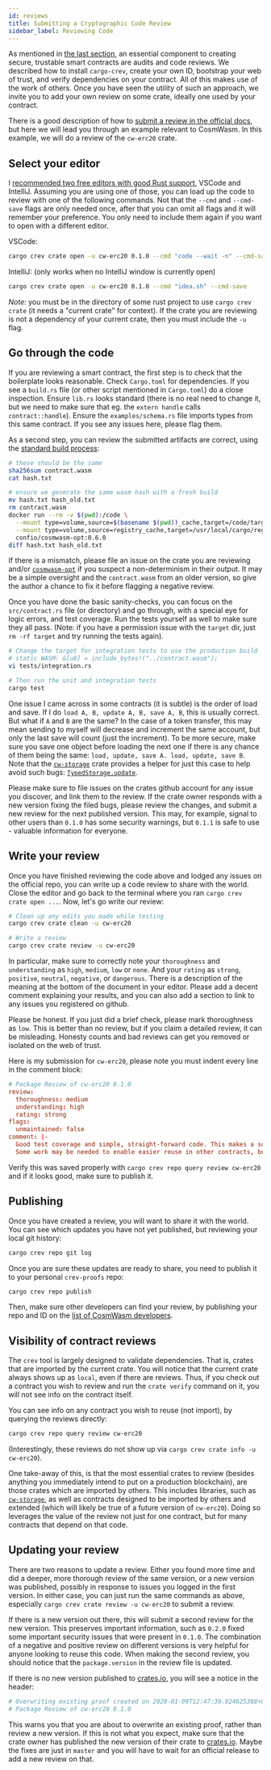 ```yaml
---
id: reviews
title: Submitting a Cryptographic Code Review
sidebar_label: Reviewing Code
---
```


As mentioned in [the last section](./verify), an essential component to creating secure,
trustable smart contracts are audits and code reviews. We described how to install
`cargo-crev`, create your own ID, bootstrap your web of trust, and verify dependencies
on your contract. All of this makes use of the work of others. Once you have seen
the utility of such an approach, we invite you to add your own review on some crate,
ideally one used by your contract.

There is a good description of how to [submit a review in the official docs](https://github.com/crev-dev/cargo-crev/blob/master/cargo-crev/src/doc/getting_started.md#reviewing-code),
but here we will lead you through an example relevant to CosmWasm. In this example,
we will do a review of the `cw-erc20` crate.

## Select your editor

I [recommended two free editors with good Rust support](../getting-started/rust-basics#setting-up-your-ide), VSCode and IntelliJ.
Assuming you are using one of those, you can load up the code to review with one
of the following commands. Not that the `--cmd` and `--cmd-save` flags are only
needed once, after that you can omit all flags and it will remember your preference.
You only need to include them again if you want to open with a different editor.

VSCode:

```sh 
cargo crev crate open -u cw-erc20 0.1.0 --cmd "code --wait -n" --cmd-save
```

IntelliJ: (only works when no IntelliJ window is currently open)

```sh 
cargo crev crate open -u cw-erc20 0.1.0 --cmd "idea.sh" --cmd-save
```

*Note:* you must be in the directory of some rust project to use `cargo crev crate`
(it needs a "current crate" for context). If the crate you are reviewing is not a 
dependency of your current crate, then you must include the `-u` flag.

## Go through the code

If you are reviewing a smart contract, the first step is to check that the boilerplate
looks reasonable. Check `Cargo.toml` for dependencies. If you see a `build.rs` file
(or other script mentioned in `Cargo.toml`) do a close inspection. Ensure `lib.rs`
looks standard (there is no real need to change it, but we need to make sure that
eg. the `extern handle` calls `contract::handle`). Ensure the `examples/schema.rs`
file imports types from this same contract. If you see any issues here, 
please flag them.

As a second step, you can review the submitted artifacts are correct, using the
[standard build process](https://github.com/confio/cosmwasm-opt):

```sh
# these should be the same
sha256sum contract.wasm
cat hash.txt

# ensure we generate the same wasm hash with a fresh build
mv hash.txt hash_old.txt
rm contract.wasm
docker run --rm -v $(pwd):/code \
  --mount type=volume,source=$(basename $(pwd))_cache,target=/code/target \
  --mount type=volume,source=registry_cache,target=/usr/local/cargo/registry \
  confio/cosmwasm-opt:0.6.0
diff hash.txt hash_old.txt
```

If there is a mismatch, please file an issue on the crate you are reviewing 
and/or [`cosmwasm-opt`](https://github.com/confio/cosmwasm-opt) if you suspect
a non-determinism in their output. It may be a simple oversight and the `contract.wasm` 
from an older version, so give the author a chance to fix it before flagging a
negative review.

Once you have done the basic sanity-checks, you can focus on the `src/contract.rs`
file (or directory) and go through, with a special eye for logic errors, and test
coverage. Run the tests yourself as well to make sure they all pass.
(Note: if you have a permission issue with the `target` dir, just `rm -rf target` 
and try running the tests again).

```sh
# Change the target for integration tests to use the production build
# static WASM: &[u8] = include_bytes!("../contract.wasm");
vi tests/integration.rs

# Then run the unit and integration tests
cargo test
```

One issue I came across in some contracts (it is subtle) is the order of load and
save. If I do `load A, B, update A, B, save A, B`, this is usually
correct. But what if `A` and `B` are the same? In the case of a token transfer,
this may mean sending to myself will decrease and increment the same account, but
only the last save will count (just the increment). To be more secure, make sure
you save one object before loading the next one if there is any chance of them being
the same: `load, update, save A. load, update, save B`. Note that the 
[`cw-storage`](https://github.com/confio/cw-storage) crate provides a helper
for just this case to help avoid such bugs:
[`TypedStorage.update`](https://github.com/confio/cw-storage/blob/master/src/typed.rs#L72-L81).

Please make sure to file issues on the crates github account for any issue you discover,
and link them to the review. If the crate owner responds with a new version fixing the filed bugs, 
please review the changes, and submit a new review for the next published version. This may, for example,
signal to other users than `0.1.0` has some security warnings, but `0.1.1` is safe to use - valuable
information for everyone.

## Write your review

Once you have finished reviewing the code above and lodged any issues on the official repo,
you can write up a code review to share with the world. Close the editor and go back to the
terminal where you ran `cargo crev crate open ...`. Now, let's go write our review:

```sh
# Clean up any edits you made while testing
cargo crev crate clean -u cw-erc20

# Write a review
cargo crev crate review -u cw-erc20
```

In particular, make sure to correctly note your `thoroughness` and `understanding`
as `high`, `medium`, `low` or `none`. And your `rating` as `strong`, `positive`,
`neutral`, `negative`, or `dangerous`. There is a description of the meaning at
the bottom of the document in your editor. Please add a decent comment explaining
your results, and you can also add a section to link to any issues you registered on github.

Please be honest. If you just did a brief check, please mark thoroughness as `low`.
This is better than no review, but if you claim a detailed review, it can be misleading.
Honesty counts and bad reviews can get you removed or isolated on the web of trust.

Here is my submission for `cw-erc20`, please note you must indent every line in the comment block:

```toml
# Package Review of cw-erc20 0.1.0
review:
  thoroughness: medium
  understanding: high
  rating: strong
flags:
  unmaintained: false
comment: |-
  Good test coverage and simple, straight-forward code. This makes a solid base for other contracts to build on.
  Some work may be needed to enable easier reuse in other contracts, but it is very solid to run it as-is.
```

Verify this was saved properly with `cargo crev repo query review cw-erc20` and if it looks good,
make sure to publish it.

## Publishing

Once you have created a review, you will want to share it with the world.
You can see which updates you have not yet published, but reviewing your local
git history:

```sh
cargo crev repo git log
```

Once you are sure these updates are ready to share, you need to publish it to your personal `crev-proofs` repo:

```sh
cargo crev repo publish
```

Then, make sure other developers can find your review, by publishing your repo and ID
on the [list of CosmWasm developers](./verify#cosmwasm-developers).

## Visibility of contract reviews

The `crev` tool is largely designed to validate dependencies. That is, crates
that are imported by the current crate. You will notice that the current crate
always shows up as `local`, even if there are reviews. Thus, if you check out
a contract you wish to review and run the `crate verify` command on it,
you will not see info on the contract itself. 

You can see info on any contract you wish to reuse (not import),
by querying the reviews directly:

```sh
cargo crev repo query review cw-erc20
```

(Interestingly, these reviews do not show up via `cargo crev crate info -u cw-erc20`).

One take-away of this, is that the most essential crates to review (besides anything
you immediately intend to put on a production blockchain), are those crates which
are imported by others. This includes libraries, such as
[`cw-storage`](https://github.com/confio/cw-storage), as well as contracts designed
to be imported by others and extended (which will likely be true of a future version
of `cw-erc20`). Doing so leverages the value of the review not just for one contract,
but for many contracts that depend on that code.

## Updating your review

There are two reasons to update a review. Either you found more time and did a deeper, more thorough review
of the same version, or a new version was published, possibly in response to issues you logged in the first version.
In either case, you can just run the same commands as above, especially `cargo crev crate review -u cw-erc20` to submit a review.

If there is a new version out there, this will submit a second review for the new version.
This preserves important information, such as `0.2.0` fixed some important security issues that were
present in `0.1.0`. The combination of a negative and positive review on different versions is very helpful 
for anyone looking to reuse this code. When making the second review, you should notice that the `package.version`
in the review file is updated.

If there is no new version published to [crates.io](https://crates.io), you will see a notice in the header:

```toml
# Overwriting existing proof created on 2020-01-09T12:47:39.924625388+01:00
# Package Review of cw-erc20 0.1.0
```

This warns you that you are about to overwrite an existing proof, rather than review a new version.
If this is not what you expect, make sure that the crate owner has published the new version of their
crate to [crates.io](https://crates.io). Maybe the fixes are just in `master` and you will have to
wait for an official release to add a new review on that.
